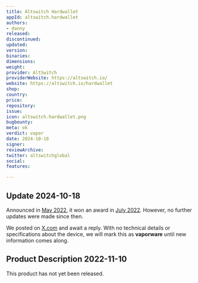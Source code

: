 ```yaml
---
title: Altswitch Hardwallet
appId: altswitch.hardwallet
authors:
- danny
released: 
discontinued: 
updated: 
version: 
binaries: 
dimensions: 
weight: 
provider: AltSwitch
providerWebsite: https://altswitch.io/
website: https://altswitch.io/hardwallet
shop: 
country: 
price: 
repository: 
issue: 
icon: altswitch.hardwallet.png
bugbounty: 
meta: ok
verdict: vapor
date: 2024-10-18
signer: 
reviewArchive:
twitter: altswitchglobal
social: 
features: 

---
```


## Update 2024-10-18

Announced in [May 2022](https://techbullion.com/altswitchs-hardware-wallet-with-nft-display-to-usher-innovation-in-the-crypto-industry/), it won an award in [July 2022](https://www.globenewswire.com/news-release/2022/07/12/2478526/0/en/Blockchain-Based-Startup-AltSwitch-awarded-Gold-place-by-industry-experts-at-Future-Innovation-Summit-Dubai.html). However, no further updates were made since then.

We posted on [X.com](https://x.com/dannybuntu/status/1847164916819808502) and await a reply. With no technical details or specifications about the device, we will mark this as **vaporware** until new information comes along.

## Product Description 2022-11-10

This product has not yet been released.


